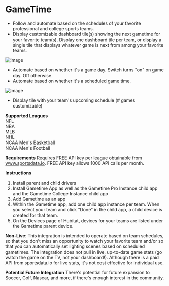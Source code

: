 # GameTime

- Follow and automate based on the schedules of your favorite professional and college sports teams.
- Display customizable dashboard tile(s) showing the next gametime for your favorite team(s). Display one dashboard tile per team, or display a single tile that displays whatever game is next from among your favorite teams.

![image](https://user-images.githubusercontent.com/12822477/116754970-a79bcb00-a9d7-11eb-8e3e-a2ad18d155a9.png)
- Automate based on whether it's a game day. Switch turns "on" on game day. Off otherwise.
- Automate based on whether it's a scheduled game time.

![image](https://user-images.githubusercontent.com/12822477/116754944-9b177280-a9d7-11eb-8e1a-ffe7eb49242c.png)

- Display tile with your team's upcoming schedule (# games customizable)

**Supported Leagues**<br>
NFL<br>
NBA<br>
MLB<br>
NHL<br>
NCAA Men's Basketball<br>
NCAA Men's Football<br>

**Requirements**
Requires FREE API key per league obtainable from www.sportsdata.io. FREE API key allows 1000 API calls per month.

**Instructions**

1. Install parent and child drivers
2. Install Gametime App as well as the Gametime Pro Instance child app and the Gametime College Instance child app
3. Add Gametime as an app
4. Within the Gametime app, add one child app instance per team. When you select your team and click “Done” in the child app, a child device is created for that team.
5. On the Devices page of Hubitat, devices for your teams are listed under the Gametime parent device.

**Non-Live**: This integration is intended to operate based on team schedules, so that you don't miss an opportunity to watch your favorite team and/or so that you can automatically set lighting scenes based on scheduled gametimes. The integration does not pull in live, up-to-date game stats (go watch the game on the TV, not your dashboard!). Although there is a paid API from sportsdata.io for live stats, it's not cost effective for individual use.

**Potential Future Integration**
There's potential for future expansion to Soccer, Golf, Nascar, and more, if there's enough interest in the community.
